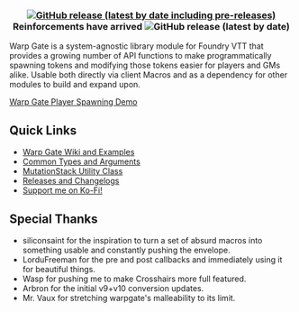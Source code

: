 
<h3 align="center">
  <a href="https://github.com/trioderegion/warpgate/releases/latest"><img alt="GitHub release (latest by date including pre-releases)" src="https://img.shields.io/github/v/release/trioderegion/warpgate?include_prereleases&label=latest%20release"></a>
  Reinforcements have arrived 
  <img alt="GitHub release (latest by date)" src="https://img.shields.io/github/downloads/trioderegion/warpgate/latest/module.zip?color=blue&label=downloads%20%28latest%29">
</h3>

Warp Gate is a system-agnostic library module for Foundry VTT that provides a growing number of API functions to make programmatically spawning tokens and modifying those tokens easier for players and GMs alike. Usable both directly via client Macros and as a dependency for other modules to build and expand upon.

[Warp Gate Player Spawning Demo](https://user-images.githubusercontent.com/14878515/127940403-40301919-8a12-42e0-b3c4-7711f6e64b3b.mp4)

## Quick Links
- [Warp Gate Wiki and Examples](https://github.com/trioderegion/warpgate/wiki)
- [Common Types and Arguments](https://trioderegion.github.io/warpgate/global.html)
- [MutationStack Utility Class](https://trioderegion.github.io/warpgate/MutationStack.html)
- [Releases and Changelogs](https://github.com/trioderegion/warpgate/releases)
- [Support me on Ko-Fi!](https://ko-fi.com/badgerwerks)

## Special Thanks
* siliconsaint for the inspiration to turn a set of absurd macros into something usable and constantly pushing the envelope.
* LorduFreeman for the pre and post callbacks and immediately using it for beautiful things.
* Wasp for pushing me to make Crosshairs more full featured.
* Arbron for the initial v9+v10 conversion updates.
* Mr. Vaux for stretching warpgate's malleability to its limit.

